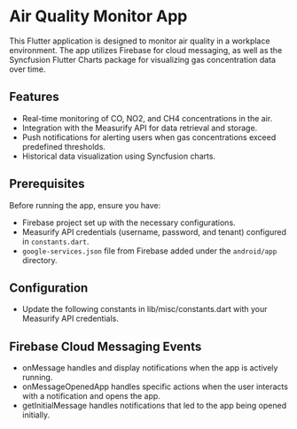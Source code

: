 # Air Quality Monitor App

This Flutter application is designed to monitor air quality in a workplace environment. The app utilizes Firebase for cloud messaging, as well as the Syncfusion Flutter Charts package for visualizing gas concentration data over time.

## Features

- Real-time monitoring of CO, NO2, and CH4 concentrations in the air.
- Integration with the Measurify API for data retrieval and storage.
- Push notifications for alerting users when gas concentrations exceed predefined thresholds.
- Historical data visualization using Syncfusion charts.

## Prerequisites

Before running the app, ensure you have:

- Firebase project set up with the necessary configurations.
- Measurify API credentials (username, password, and tenant) configured in `constants.dart`.
- `google-services.json` file from Firebase added under the `android/app` directory.

## Configuration

- Update the following constants in lib/misc/constants.dart with your Measurify API credentials.

## Firebase Cloud Messaging Events

- onMessage handles and display notifications when the app is actively running.
- onMessageOpenedApp handles specific actions when the user interacts with a notification and opens the app.
- getInitialMessage handles notifications that led to the app being opened initially.
